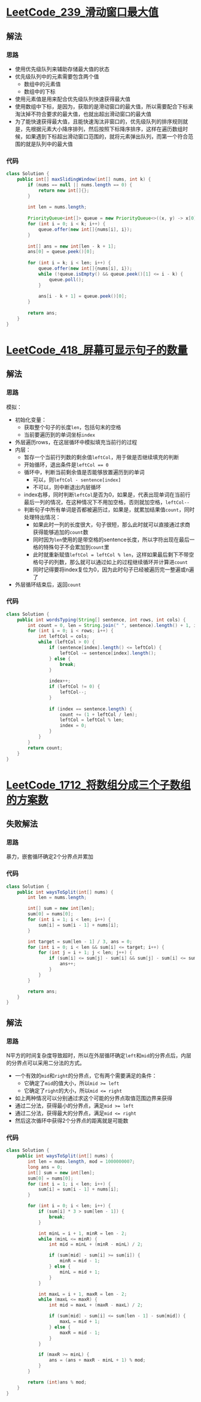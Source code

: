 # [LeetCode_239_滑动窗口最大值](https://leetcode-cn.com/problems/sliding-window-maximum/)
## 解法
### 思路
- 使用优先级队列来辅助存储最大值的状态
- 优先级队列中的元素需要包含两个值
    - 数组中的元素值
    - 数组中的下标
- 使用元素值是用来配合优先级队列快速获得最大值
- 使用数组中下标，是因为，获取的是滑动窗口的最大值，所以需要配合下标来淘汰掉不符合要求的最大值，也就出超出滑动窗口的最大值
- 为了能快速获得最大值，且能快速淘汰非窗口的，优先级队列的排序规则就是，先根据元素大小降序排列，然后按照下标降序排序，这样在遍历数组时候，如果遇到下标超出滑动窗口范围的，就将元素弹出队列，而第一个符合范围的就是队列中的最大值
### 代码
```java
class Solution {
    public int[] maxSlidingWindow(int[] nums, int k) {
        if (nums == null || nums.length == 0) {
            return new int[]{};
        }
        
        int len = nums.length;
        
        PriorityQueue<int[]> queue = new PriorityQueue<>((x, y) -> x[0] != y[0] ? y[0] - x[0] : y[1] - x[1]);
        for (int i = 0; i < k; i++) {
            queue.offer(new int[]{nums[i], i});
        }
        
        int[] ans = new int[len - k + 1];
        ans[0] = queue.peek()[0];
        
        for (int i = k; i < len; i++) {
            queue.offer(new int[]{nums[i], i});
            while (!queue.isEmpty() && queue.peek()[1] <= i - k) {
                queue.poll();
            }
            
            ans[i - k + 1] = queue.peek()[0];
        }
        
        return ans;
    }
}
```
# [LeetCode_418_屏幕可显示句子的数量](https://leetcode-cn.com/problems/sentence-screen-fitting/)
## 解法
### 思路
模拟：
- 初始化变量：
    - 获取整个句子的长度`len`，包括句末的空格
    - 当前要遍历到的单词坐标`index`
- 外层遍历rows，在这层循环中模拟填充当前行的过程
- 内层：
    - 暂存一个当前行列数的剩余值`leftCol`，用于做是否继续填充的判断
    - 开始循环，退出条件是`leftCol == 0`
    - 循环中，判断当前剩余值是否能够放置遍历到的单词
        - 可以，则`leftCol - sentence[index]`
        - 不可以，则中断退出内层循环
    - index右移，同时判断`leftCol`是否为0，如果是，代表出现单词在当前行最后一列的情况，在这种情况下不用加空格，否则就加空格，`leftCol--`
    - 判断句子中所有单词是否都被遍历过，如果是，就累加结果值`count`，同时处理特出情况：
        - 如果此时一列的长度很大，句子很短，那么此时就可以直接通过求商获得能够追加的`count`数
        - 同时因为`len`使用的是带空格的sentence长度，所以字符出现在最后一格的特殊句子不会累加到`count`里
        - 此时就重新赋值`leftCol = leftCol % len`，这样如果最后剩下不带空格句子的列数，那么就可以通过如上的过程继续循环并计算进`count`
        - 同时记得要将index复位为0，因为此时句子已经被遍历完一整遍或n遍了
- 外层循环结束后，返回`count`
### 代码
```java
class Solution {
    public int wordsTyping(String[] sentence, int rows, int cols) {
        int count = 0, len = String.join(" ", sentence).length() + 1, index = 0;
        for (int i = 0; i < rows; i++) {
            int leftCol = cols;
            while (leftCol > 0) {
                if (sentence[index].length() <= leftCol) {
                    leftCol -= sentence[index].length();
                } else {
                    break;
                }
                
                index++;
                if (leftCol != 0) {
                    leftCol--;
                }
                
                if (index == sentence.length) {
                    count += (1 + leftCol / len);
                    leftCol = leftCol % len;
                    index = 0;
                }
            }
        }
        return count;
    }
}
```
# [LeetCode_1712_将数组分成三个子数组的方案数](https://leetcode-cn.com/problems/ways-to-split-array-into-three-subarrays/)
## 失败解法
### 思路
暴力，嵌套循环确定2个分界点并累加
### 代码
```java
class Solution {
    public int waysToSplit(int[] nums) {
        int len = nums.length;

        int[] sum = new int[len];
        sum[0] = nums[0];
        for (int i = 1; i < len; i++) {
            sum[i] = sum[i - 1] + nums[i];
        }

        int target = sum[len - 1] / 3, ans = 0;
        for (int i = 0; i < len && sum[i] <= target; i++) {
            for (int j = i + 1; j < len; j++) {
                if (sum[i] <= sum[j] - sum[i] && sum[j] - sum[i] <= sum[len - 1] - sum[j]) {
                    ans++;
                }
            }
        }

        return ans;
    }
}
```
## 解法
### 思路
N平方的时间复杂度导致超时，所以在外层循环确定`left`和`mid`的分界点后，内层的分界点可以采用二分法的方式。
- 一个有效的`mid`和`right`的分界点，它有两个需要满足的条件：
    - 它确定了`mid`的值大小，所以`mid >= left`
    - 它确定了`right`的大小，所以`mid <= right`
- 如上两种情况可以分别通过求这个可能的分界点取值范围边界来获得
- 通过二分法，获得最小的分界点，满足`mid >= left`
- 通过二分法，获得最大的分界点，满足`mid <= right`
- 然后这次循环中获得2个分界点的距离就是可能数
### 代码
```java
class Solution {
    public int waysToSplit(int[] nums) {
        int len = nums.length, mod = 1000000007;
        long ans = 0;
        int[] sum = new int[len];
        sum[0] = nums[0];
        for (int i = 1; i < len; i++) {
            sum[i] = sum[i - 1] + nums[i];
        }

        for (int i = 0; i < len; i++) {
            if (sum[i] * 3 > sum[len - 1]) {
                break;
            }

            int minL = i + 1, minR = len - 2;
            while (minL <= minR) {
                int mid = minL + (minR - minL) / 2;

                if (sum[mid] - sum[i] >= sum[i]) {
                    minR = mid - 1;
                } else {
                    minL = mid + 1;
                }
            }

            int maxL = i + 1, maxR = len - 2;
            while (maxL <= maxR) {
                int mid = maxL + (maxR - maxL) / 2;

                if (sum[mid] - sum[i] <= sum[len - 1] - sum[mid]) {
                    maxL = mid + 1;
                } else {
                    maxR = mid - 1;
                }
            }

            if (maxR >= minL) {
                ans = (ans + maxR - minL + 1) % mod;    
            }
        }

        return (int)ans % mod;
    }
}
```